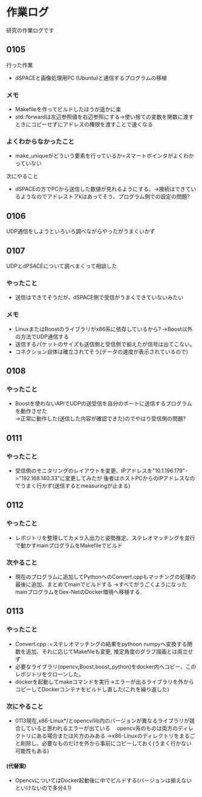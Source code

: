 # 作業ログ
研究の作業ログです


## 0105 
行った作業
* dSPACEと画像処理用PC (Ubuntu)と通信するプログラムの移植

### メモ
* Makefileを作ってビルドしたほうが遥かに楽
* std::forwardは左辺参照値を右辺参照にする->使い捨ての変数を関数に渡すときにコピーせずにアドレスの権限を渡すことで速くなる

### よくわからなかったこと
* make_uniqueがどういう要素を行っているか=スマートポインタがよくわかっていない

次にやること
* dSPACEの方でPCから送信した数値が見れるようにする。->接続はできているようなのでアドレストアkはあってそう、プログラム側での設定の問題?
## 0106
UDP通信をしようといろいろ調べながらやったがうまくいかず

## 0107
UDPとdPSACEについて調べまくって相談した
### やったこと
* 送信はできてそうだが、dSPACE側で受信がうまくできていないみたい

### メモ
* LinuxまたはBoostのライブラリがx86系に依存しているから?
  ->Boost以外の方法でUDP通信する  
* 送信するパケットのサイズも送信側と受信側で揃えたが信号は出てこない。
* コネクション自体は確立されてそう(データの速度が表示されているので)

## 0108

### やったこと
* Boostを使わないAPIでUDPの送受信を自分のポートに送信するプログラムを動作させた  
  ->正常に動作した(送信した内容が確認できた)のでやはり受信側の問題?

## 0111

### やったこと
* 受信側のモニタリングのレイアウトを変更、IPアドレスを"10.1.196.179"->"192.168.140.33"に変更してみたが
後者はホストPCからのIPアドレスなのでうまく行かず(送信するとmeasuringが止まる)

## 0112

### やったこと
* レポジトリを整理してカメラ入出力と姿勢推定、ステレオマッチングを並行で動かすmainプログラムをMakefileでビルド

### 次やること
* 現在のプログラムに追加してPythonへのConvert.cppもマッチングの処理の最後に追加、まとめてmainでビルドする
->すべてがうごくようになったmainプログラムをDex-NetのDocker環境へ移植する.

## 0113

### やったこと
* Convert.cpp :=ステレオマッチングの結果をpythoon numpyへ変換する関数を追加、それに応じてMakefileも変更,
推定角度のグラフ描画とは両立せず
* 必要なライブラリ(opencv,Boost,boost_python)をdocker内へコピー、このレポジトリをクローンした。
* dockerを起動してmakeコマンドを実行->エラーが出るライブラリを外からコピーしてDockerコンテナをビルドし直した(これを繰り返した)
### 次にやること
* 0113現在,x86-Linux*/とopencv/lib内のバージョンが異なるライブラリが競合していると思われるエラーが出ている
　opencv系のものは両方のディレクトリにある場合または片方のみある
->x86-Linuxのディレクトリをまるごと削除し、必要なものだけを外から事前にコピーしておく(うまく行かない可能性もある)
#### (代替案)
* OpencvについてはDocker起動後に中でビルドする(バージョンは揃えないといけないので多分4.1)
